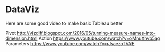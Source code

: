 # DataViz
Here are some good video to make basic Tableau better

Pivot http://vizdiff.blogspot.com/2016/05/turning-measure-names-into-dimension.html
Action https://www.youtube.com/watch?v=oMnuXhvb5ag
Parameters https://www.youtube.com/watch?v=rJsaezoTVAE
